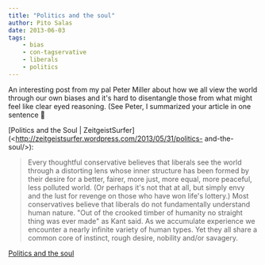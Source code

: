 ```yaml
---
title: "Politics and the soul"
author: Pito Salas
date: 2013-06-03
tags:
    - bias
    - con-tagservative
    - liberals
    - politics
---
```




An interesting post from my pal Peter Miller about how we all view the world
through our own biases and it's hard to disentangle those from what might feel
like clear eyed reasoning. (See Peter, I summarized your article in one
sentence 🙂

[Politics and the Soul |
ZeitgeistSurfer](<http://zeitgeistsurfer.wordpress.com/2013/05/31/politics-
and-the-soul/>):

> Every thoughtful conservative believes that liberals see the world through a
> distorting lens whose inner structure has been formed by their desire for a
> better, fairer, more just, more equal, more peaceful, less polluted world.
> (Or perhaps it's not that at all, but simply envy and the lust for revenge
> on those who have won life's lottery.) Most conservatives believe that
> liberals do not fundamentally understand human nature. "Out of the crooked
> timber of humanity no straight thing was ever made" as Kant said.  As we
> accumulate experience we encounter a nearly infinite variety of human types.
> Yet they all share a common core of instinct, rough desire, nobility and/or
> savagery.




[Politics and the soul](None)
